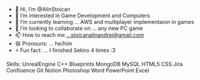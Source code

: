 - 👋 Hi, I’m @AlinStoican
- 👀 I’m interested in Game Development and Computers 
- 🌱 I’m currently learning ... AWS and multiplayer implementaion in games
- 💞️ I’m looking to collaborate on ... any new PC game
- 📫 How to reach me ...stoicanalinandrei@gmail.com
- 😄 Pronouns: ... he/him
- ⚡ Fun fact: ... I finished Sekiro 4 times :3





Skills:
UnrealEngine 
C++ Blueprints
 MongoDB MySQL
HTML5 CSS 
Jira Confluence Git Notion
Photoshop 
Word PowerPoint Excel
